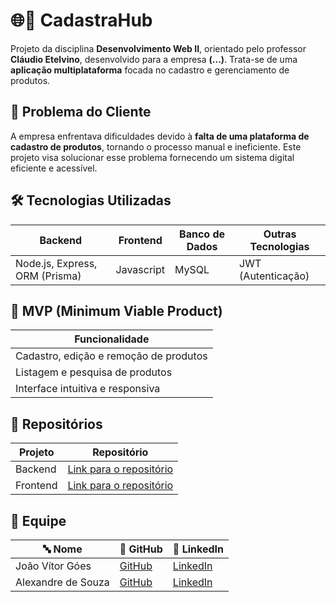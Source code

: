 # 🌐📝 CadastraHub

Projeto da disciplina **Desenvolvimento Web II**, orientado pelo professor **Cláudio Etelvino**, desenvolvido para a empresa **(...)**. Trata-se de uma **aplicação multiplataforma** focada no cadastro e gerenciamento de produtos.

## 📌 Problema do Cliente

A empresa enfrentava dificuldades devido à **falta de uma plataforma de cadastro de produtos**, tornando o processo manual e ineficiente. Este projeto visa solucionar esse problema fornecendo um sistema digital eficiente e acessível.

## 🛠️ Tecnologias Utilizadas

| Backend | Frontend | Banco de Dados | Outras Tecnologias |
|---------|---------|---------------|-------------------|
| Node.js, Express, ORM (Prisma) | Javascript | MySQL | JWT (Autenticação) |

## 🎯 MVP (Minimum Viable Product)

| Funcionalidade |
|---------------|
| Cadastro, edição e remoção de produtos |
| Listagem e pesquisa de produtos |
| Interface intuitiva e responsiva |

## 📂 Repositórios

| Projeto | Repositório |
|---------|------------|
| Backend | [Link para o repositório](https://github.com/MagNumGomes/CadastraHub/tree/main/cadastrahub_back) |
| Frontend | [Link para o repositório](https://github.com/MagNumGomes/CadastraHub/tree/main/cadastrahub_front) |

## 👥 Equipe

| 🔤 Nome | 🔗 GitHub | 🔗 LinkedIn |
|---------|----------|------------|
| João Vítor Góes | [GitHub](https://github.com/MagNumGomes) | [LinkedIn](https://www.linkedin.com/in/joaovitorgoes/) |
| Alexandre de Souza | [GitHub](https://github.com/AlexandreFatec) | [LinkedIn](https://www.linkedin.com/in/alexandredesouzaribeiro) |
